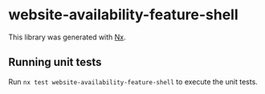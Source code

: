# website-availability-feature-shell

This library was generated with [Nx](https://nx.dev).

## Running unit tests

Run `nx test website-availability-feature-shell` to execute the unit tests.
